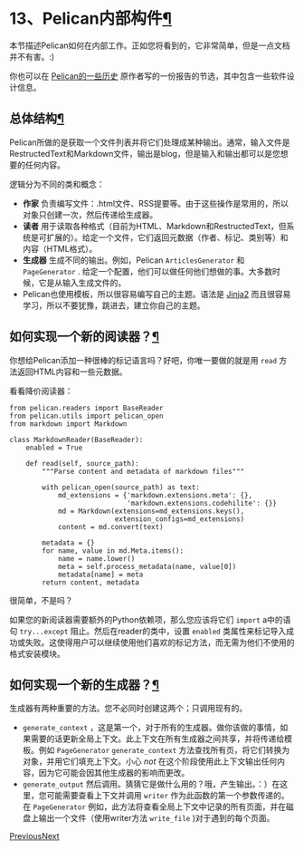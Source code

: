 # 13、Pelican内部构件[¶](https://www.osgeo.cn/pelican/internals.html#pelican-internals)

本节描述Pelican如何在内部工作。正如您将看到的，它非常简单，但是一点文档并不有害。:)

你也可以在 [Pelican的一些历史](https://www.osgeo.cn/pelican/report.html) 原作者写的一份报告的节选，其中包含一些软件设计信息。



## 总体结构[¶](https://www.osgeo.cn/pelican/internals.html#overall-structure)

Pelican所做的是获取一个文件列表并将它们处理成某种输出。通常，输入文件是RestructedText和Markdown文件，输出是blog，但是输入和输出都可以是您想要的任何内容。

逻辑分为不同的类和概念：

- **作家** 负责编写文件：.html文件、RSS提要等。由于这些操作是常用的，所以对象只创建一次，然后传递给生成器。
- **读者** 用于读取各种格式（目前为HTML、Markdown和RestructedText，但系统是可扩展的）。给定一个文件，它们返回元数据（作者、标记、类别等）和内容（HTML格式）。
- **生成器** 生成不同的输出。例如，Pelican `ArticlesGenerator` 和 `PageGenerator` . 给定一个配置，他们可以做任何他们想做的事。大多数时候，它是从输入生成文件的。
- Pelican也使用模板，所以很容易编写自己的主题。语法是 [Jinja2](https://palletsprojects.com/p/jinja/) 而且很容易学习，所以不要犹豫，跳进去，建立你自己的主题。

## 如何实现一个新的阅读器？[¶](https://www.osgeo.cn/pelican/internals.html#how-to-implement-a-new-reader)

你想给Pelican添加一种很棒的标记语言吗？好吧，你唯一要做的就是用 `read` 方法返回HTML内容和一些元数据。

看看降价阅读器：

```
from pelican.readers import BaseReader
from pelican.utils import pelican_open
from markdown import Markdown

class MarkdownReader(BaseReader):
    enabled = True

    def read(self, source_path):
        """Parse content and metadata of markdown files"""

        with pelican_open(source_path) as text:
            md_extensions = {'markdown.extensions.meta': {},
                             'markdown.extensions.codehilite': {}}
            md = Markdown(extensions=md_extensions.keys(),
                          extension_configs=md_extensions)
            content = md.convert(text)

        metadata = {}
        for name, value in md.Meta.items():
            name = name.lower()
            meta = self.process_metadata(name, value[0])
            metadata[name] = meta
        return content, metadata
```

很简单，不是吗？

如果您的新阅读器需要额外的Python依赖项，那么您应该将它们 `import` a中的语句 `try...except` 阻止。然后在reader的类中，设置 `enabled` 类属性来标记导入成功或失败。这使得用户可以继续使用他们喜欢的标记方法，而无需为他们不使用的格式安装模块。

## 如何实现一个新的生成器？[¶](https://www.osgeo.cn/pelican/internals.html#how-to-implement-a-new-generator)

生成器有两种重要的方法。您不必同时创建这两个；只调用现有的。

- `generate_context` ，这是第一个，对于所有的生成器。做你该做的事情，如果需要的话更新全局上下文。此上下文在所有生成器之间共享，并将传递给模板。例如 `PageGenerator` `generate_context` 方法查找所有页，将它们转换为对象，并用它们填充上下文。小心 *not* 在这个阶段使用此上下文输出任何内容，因为它可能会因其他生成器的影响而更改。
- `generate_output` 然后调用。猜猜它是做什么用的？哦，产生输出。：）在这里，您可能需要查看上下文并调用 `writer` 作为此函数的第一个参数传递的。在 `PageGenerator` 例如，此方法将查看全局上下文中记录的所有页面，并在磁盘上输出一个文件（使用writer方法 `write_file` )对于遇到的每个页面。

[ Previous](https://www.osgeo.cn/pelican/contribute.html)[Next ](https://www.osgeo.cn/pelican/report.html)